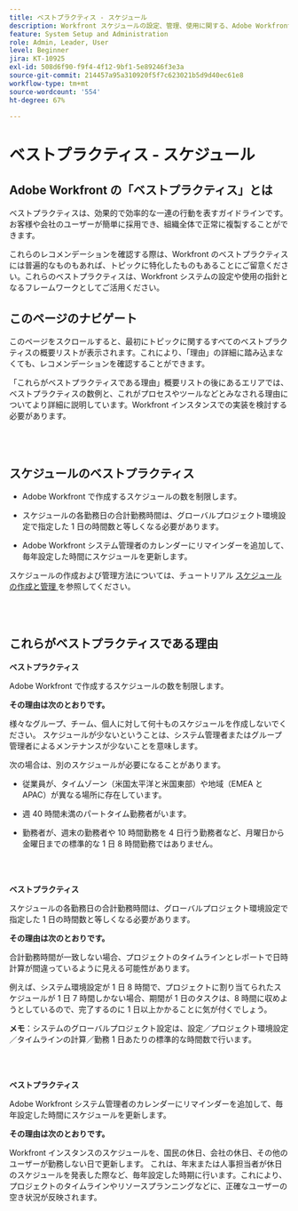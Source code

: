 ```yaml
---
title: ベストプラクティス - スケジュール
description: Workfront スケジュールの設定、管理、使用に関する、Adobe Workfront のエキスパートによるベストプラクティスのレコメンデーションについて説明します。
feature: System Setup and Administration
role: Admin, Leader, User
level: Beginner
jira: KT-10925
exl-id: 508d6f90-f9f4-4f12-9bf1-5e89246f3e3a
source-git-commit: 214457a95a310920f5f7c623021b5d9d40ec61e8
workflow-type: tm+mt
source-wordcount: '554'
ht-degree: 67%

---
```


# ベストプラクティス - スケジュール

## Adobe Workfront の「ベストプラクティス」とは

ベストプラクティスは、効果的で効率的な一連の行動を表すガイドラインです。お客様や会社のユーザーが簡単に採用でき、組織全体で正常に複製することができます。

これらのレコメンデーションを確認する際は、Workfront のベストプラクティスには普遍的なものもあれば、トピックに特化したものもあることにご留意ください。これらのベストプラクティスは、Workfront システムの設定や使用の指針となるフレームワークとしてご活用ください。

## このページのナビゲート

このページをスクロールすると、最初にトピックに関するすべてのベストプラクティスの概要リストが表示されます。これにより、「理由」の詳細に踏み込まなくても、レコメンデーションを確認することができます。

「これらがベストプラクティスである理由」概要リストの後にあるエリアでは、ベストプラクティスの数例と、これがプロセスやツールなどとみなされる理由についてより詳細に説明しています。Workfront インスタンスでの実装を検討する必要があります。

</br>
</br>

## スケジュールのベストプラクティス

* Adobe Workfront で作成するスケジュールの数を制限します。

* スケジュールの各勤務日の合計勤務時間は、グローバルプロジェクト環境設定で指定した 1 日の時間数と等しくなる必要があります。

* Adobe Workfront システム管理者のカレンダーにリマインダーを追加して、毎年設定した時間にスケジュールを更新します。


スケジュールの作成および管理方法については、チュートリアル [ スケジュールの作成と管理 ](/help/administration-and-setup/configure-system-defaults/create-and-manage-schedules.md) を参照してください。

</br>
</br>

## これらがベストプラクティスである理由

**ベストプラクティス**

Adobe Workfront で作成するスケジュールの数を制限します。



**その理由は次のとおりです。**

様々なグループ、チーム、個人に対して何十ものスケジュールを作成しないでください。 スケジュールが少ないということは、システム管理者またはグループ管理者によるメンテナンスが少ないことを意味します。



次の場合は、別のスケジュールが必要になることがあります。

* 従業員が、タイムゾーン（米国太平洋と米国東部）や地域（EMEA と APAC）が異なる場所に存在しています。

* 週 40 時間未満のパートタイム勤務者がいます。

* 勤務者が、週末の勤務者や 10 時間勤務を 4 日行う勤務者など、月曜日から金曜日までの標準的な 1 日 8 時間勤務ではありません。

</br>
</br>

**ベストプラクティス**

スケジュールの各勤務日の合計勤務時間は、グローバルプロジェクト環境設定で指定した 1 日の時間数と等しくなる必要があります。



**その理由は次のとおりです。**

合計勤務時間が一致しない場合、プロジェクトのタイムラインとレポートで日時計算が間違っているように見える可能性があります。

例えば、システム環境設定が 1 日 8 時間で、プロジェクトに割り当てられたスケジュールが 1 日 7 時間しかない場合、期間が 1 日のタスクは、8 時間に収めようとしているので、完了するのに 1 日以上かかることに気が付くでしょう。

**メモ**：システムのグローバルプロジェクト設定は、設定／プロジェクト環境設定／タイムラインの計算／勤務 1 日あたりの標準的な時間数で行います。

</br>
</br>


**ベストプラクティス**

Adobe Workfront システム管理者のカレンダーにリマインダーを追加して、毎年設定した時間にスケジュールを更新します。

**その理由は次のとおりです。**

Workfront インスタンスのスケジュールを、国民の休日、会社の休日、その他のユーザーが勤務しない日で更新します。 これは、年末または人事担当者が休日のスケジュールを発表した際など、毎年設定した時期に行います。これにより、プロジェクトのタイムラインやリソースプランニングなどに、正確なユーザーの空き状況が反映されます。
